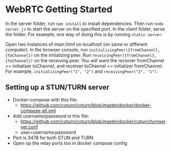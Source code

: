 # WebRTC Getting Started

In the server folder, run `npm install` to install dependencies. Then run `node server.js` to start the server on the specified port.
In the client folder, serve the folder. For example, one way of doing this is by running `static-server`.

Open two instances of main.html on localhost (on same or different computer). In the browser console, run `initializingPeer({fromChannel}, {toChannel})` on the initializing peer. Run `receivingPeer({fromChannel}, {toChannel})` on the receiving peer. You will want the receiver fromChannel == initializer toChannel, and receiver toChannel == initializer fromChannel.
For example, `initializingPeer("1", "2")` and `receivingPeer("2", "1")`.

## Setting up a STUN/TURN server
- Docker-compose with this file:
  - https://github.com/coturn/coturn/blob/master/docker/docker-compose-all.yml
- Add username/password in this file:
  - https://github.com/coturn/coturn/blob/master/docker/coturn/turnserver.conf
  - user=username:password
- Port is 3478 for both STUN and TURN
- Open up the relay ports too in docker compose config
